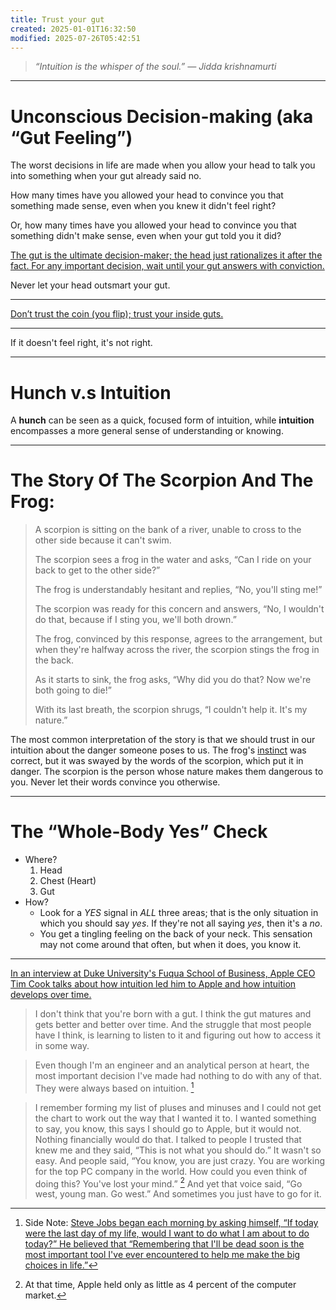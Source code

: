 ```yaml
---
title: Trust your gut
created: 2025-01-01T16:32:50
modified: 2025-07-26T05:42:51
---
```


> _“Intuition is the whisper of the soul.” — Jidda krishnamurti_

---

# Unconscious Decision-making (aka “Gut Feeling”)

The worst decisions in life are made when you allow your head to talk you into something when your gut already said no.

How many times have you allowed your head to convince you that something made sense, even when you knew it didn't feel right?

Or, how many times have you allowed your head to convince you that something didn't make sense, even when your gut told you it did?

[The gut is the ultimate decision-maker; the head just rationalizes it after the fact. For any important decision, wait until your gut answers with conviction.](https://www.youtube.com/watch?v=KyfUysrNaco&t=5443s)

Never let your head outsmart your gut.

---

[Don’t trust the coin (you flip); trust your inside guts.](https://mariandrew.substack.com/p/100-things-i-know)

---

If it doesn't feel right, it's not right.

---

# Hunch v.s Intuition

A **hunch** can be seen as a quick, focused form of intuition, while **intuition** encompasses a more general sense of understanding or knowing.

---

# The Story Of The Scorpion And The Frog:

> A scorpion is sitting on the bank of a river, unable to cross to the other side because it can't swim.
>
> The scorpion sees a frog in the water and asks, “Can I ride on your back to get to the other side?”
>
> The frog is understandably hesitant and replies, “No, you'll sting me!”
>
> The scorpion was ready for this concern and answers, “No, I wouldn't do that, because if I sting you, we'll both drown.”
>
> The frog, convinced by this response, agrees to the arrangement, but when they're halfway across the river, the scorpion stings the frog in the back.
>
> As it starts to sink, the frog asks, “Why did you do that? Now we're both going to die!”
>
> With its last breath, the scorpion shrugs, “I couldn't help it. It's my nature.”

The most common interpretation of the story is that we should trust in our intuition about the danger someone poses to us. The frog's [instinct](Judgement.md) was correct, but it was swayed by the words of the scorpion, which put it in danger. The scorpion is the person whose nature makes them dangerous to you. Never let their words convince you otherwise.

---

# The “Whole-Body Yes” Check

* Where?
	1. Head
	2. Chest (Heart)
	3. Gut
* How?
	* Look for a _YES_ signal in _ALL_ three areas; that is the only situation in which you should say _yes_. If they're not all saying _yes_, then it's a _no_.
	* You get a tingling feeling on the back of your neck. This sensation may not come around that often, but when it does, you know it.

---

[In an interview at Duke University's Fuqua School of Business, Apple CEO Tim Cook talks about how intuition led him to Apple and how intuition develops over time.](https://www.youtube.com/watch?v=c6X9-br--jM)

> I don't think that you're born with a gut. I think the gut matures and gets better and better over time. And the struggle that most people have I think, is learning to listen to it and figuring out how to access it in some way.

> Even though I'm an engineer and an analytical person at heart, the most important decision I've made had nothing to do with any of that. They were always based on intuition. [^1]

> I remember forming my list of pluses and minuses and I could not get the chart to work out the way that I wanted it to. I wanted something to say, you know, this says I should go to Apple, but it would not. Nothing financially would do that. I talked to people I trusted that knew me and they said, “This is not what you should do.” It wasn't so easy. And people said, “You know, you are just crazy. You are working for the top PC company in the world. How could you even think of doing this? You've lost your mind.” [^2] And yet that voice said, “Go west, young man. Go west.” And sometimes you just have to go for it.

[^1]: Side Note: [Steve Jobs began each morning by asking himself, “If today were the last day of my life, would I want to do what I am about to do today?” He believed that “Remembering that I'll be dead soon is the most important tool I've ever encountered to help me make the big choices in life.”](death.md)
[^2]: At that time, Apple held only as little as 4 percent of the computer market.
